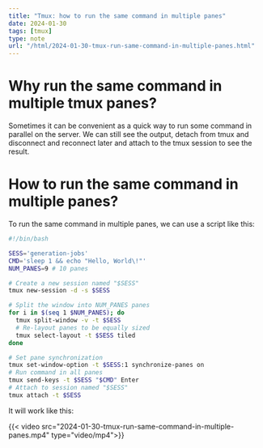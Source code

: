```yaml
---
title: "Tmux: how to run the same command in multiple panes"
date: 2024-01-30
tags: [tmux]
type: note
url: "/html/2024-01-30-tmux-run-same-command-in-multiple-panes.html"
---
```


# Why run the same command in multiple tmux panes?

Sometimes it can be convenient as a quick way to run some command in parallel on the server. We can still see the output, detach from tmux and disconnect
and reconnect later and attach to the tmux session to see the result.

# How to run the same command in multiple panes?

To run the same command in multiple panes, we can use a script like this:

```bash
#!/bin/bash

SESS='generation-jobs'
CMD='sleep 1 && echo "Hello, World\!"'
NUM_PANES=9 # 10 panes

# Create a new session named "$SESS"
tmux new-session -d -s $SESS

# Split the window into NUM_PANES panes
for i in $(seq 1 $NUM_PANES); do
  tmux split-window -v -t $SESS
  # Re-layout panes to be equally sized
  tmux select-layout -t $SESS tiled
done

# Set pane synchronization
tmux set-window-option -t $SESS:1 synchronize-panes on
# Run command in all panes
tmux send-keys -t $SESS "$CMD" Enter
# Attach to session named "$SESS"
tmux attach -t $SESS
```

It will work like this:

{{< video src="2024-01-30-tmux-run-same-command-in-multiple-panes.mp4" type="video/mp4">}}
